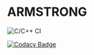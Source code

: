 # ARMSTRONG
![C/C++ CI](https://github.com/Subashini98/ARMSTRONG/workflows/C/C++%20CI/badge.svg)

[![Codacy Badge](https://app.codacy.com/project/badge/Grade/83969f27ba754f5f8c6a290813a8c8e7)](https://www.codacy.com/manual/Subashini98/ARMSTRONG?utm_source=github.com&amp;utm_medium=referral&amp;utm_content=Subashini98/ARMSTRONG&amp;utm_campaign=Badge_Grade)
